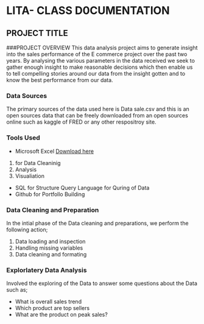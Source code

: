 # LITA- CLASS D0CUMENTATION
## PROJECT TITLE
###PROJECT OVERVIEW
This data analysis project aims to generate insight into the sales performance of the E commerce project over the past two years. By analysing the various parameters in the data received we seek to gather enough insight to make reasonable decisions which then enable us to tell compelling stories around our data from the insight gotten and to know the best performance from our data.

### Data Sources
The primary sources of the data used here is Data sale.csv and this is an open sources data that can be freely downloaded from an open sources online such as kaggle of FRED or any other respositroy site.

### Tools Used
-  Microsoft Excel [Download here](https;//www.microsoft.com)
 1. for Data Cleaninig
 2. Analysis
 3. Visualiation
   
-  SQL for Structure Query Language for Quring of Data
-  Github for Portfollo Building

### Data Cleaning and Preparation
In the intial phase of the Data cleaning and preparations, we perform the following action;
1. Data loading and inspection
2. Handling missing variables
3. Data cleaning and formating

### Explorlatery Data Analysis
Involved the exploring of the Data to answer some questions about the Data such as;
- What is overall sales trend
- Which product are top sellers
- What are the product on peak sales?
